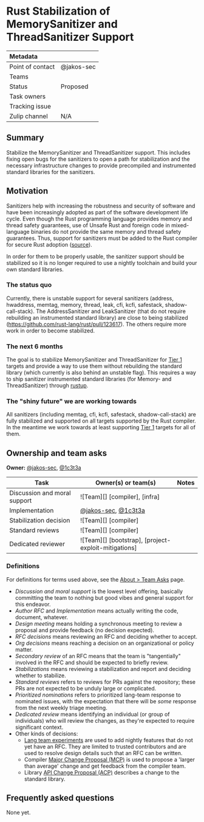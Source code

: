 # Rust Stabilization of MemorySanitizer and ThreadSanitizer Support

| Metadata         |                                                                                  |
| :--------------- | :------------------------------------------------------------------------------- |
| Point of contact | @jakos-sec                                                                       |
| Teams            | <!-- TEAMS WITH ASKS -->                                                         |
| Status           | Proposed                                                                         |
| Task owners      | <!-- TASK OWNERS -->                                                             |
| Tracking issue   |                                                                                  |
| Zulip channel    | N/A                                                                              |

## Summary

Stabilize the MemorySanitizer and ThreadSanitizer support. This includes fixing open bugs for the sanitizers to open a path for stabilization and the necessary infrastructure changes to provide precompiled and instrumented standard libraries for the sanitizers.

## Motivation

Sanitizers help with increasing the robustness and security of software and have been increasingly adopted as part of the software development life cycle. Even though the Rust programming language provides memory and thread safety guarantees, use of Unsafe Rust and foreign code in mixed-language binaries do not provide the same memory and thread safety guarantees. Thus, support for sanitizers must be added to the Rust compiler for secure Rust adoption ([source](https://hackmd.io/@rcvalle/S1Ou9K6H6#Organize-and-stabilize-support-for-sanitizers)).

In order for them to be properly usable, the sanitizer support should be stabilized so it is no longer required to use a nightly toolchain and build your own standard libraries.

### The status quo

Currently, there is unstable support for several sanitizers (address, hwaddress, memtag, memory, thread, leak, cfi, kcfi, safestack, shadow-call-stack). The AddressSanitizer and LeakSanitizer (that do not require rebuilding an instrumented standard library) are close to being stabilized (https://github.com/rust-lang/rust/pull/123617). The others require more work in order to become stabilized.

### The next 6 months

The goal is to stabilize MemorySanitizer and ThreadSanitizer for [Tier 1](https://doc.rust-lang.org/nightly/rustc/platform-support.html#tier-1-with-host-tools) targets and provide a way to use them without rebuilding the standard library (which currently is also behind an unstable flag). This requires a way to ship sanitizer instrumented standard libraries (for Memory- and ThreadSanitizer) through [rustup](https://rustup.rs/).

### The "shiny future" we are working towards

All sanitizers (including memtag, cfi, kcfi, safestack, shadow-call-stack) are fully stabilized and supported on all targets supported by the Rust compiler.
In the meantime we work towards at least supporting [Tier 1](https://doc.rust-lang.org/nightly/rustc/platform-support.html#tier-1-with-host-tools) targets for all of them.

## Ownership and team asks

**Owner:** [@jakos-sec](https://github.com/jakos-sec), [@1c3t3a](https://github.com/1c3t3a)

| Task                         | Owner(s) or team(s)                                                              | Notes         |
| ---------------------------- | -------------------------------------------------------------------------------- | ------------- |
| Discussion and moral support | ![Team][] [compiler], [infra]                                                    |               |
| Implementation               | [@jakos-sec](https://github.com/jakos-sec), [@1c3t3a](https://github.com/1c3t3a) |               |
| Stabilization decision       | ![Team][] [compiler]                                                             |               |
| Standard reviews             | ![Team][] [compiler]                                                             |               |
| Dedicated reviewer           | ![Team][] [bootstrap], [project-exploit-mitigations]                                 |               |

### Definitions

For definitions for terms used above, see the [About > Team Asks](https://rust-lang.github.io/rust-project-goals/about/team_asks.html) page.

* *Discussion and moral support* is the lowest level offering, basically committing the team to nothing but good vibes and general support for this endeavor.
* *Author RFC* and *Implementation* means actually writing the code, document, whatever.
* *Design meeting* means holding a synchronous meeting to review a proposal and provide feedback (no decision expected).
* *RFC decisions* means reviewing an RFC and deciding whether to accept.
* *Org decisions* means reaching a decision on an organizational or policy matter.
* *Secondary review* of an RFC means that the team is "tangentially" involved in the RFC and should be expected to briefly review.
* *Stabilizations* means reviewing a stabilization and report and deciding whether to stabilize.
* *Standard reviews* refers to reviews for PRs against the repository; these PRs are not expected to be unduly large or complicated.
* *Prioritized nominations* refers to prioritized lang-team response to nominated issues, with the expectation that there will be *some* response from the next weekly triage meeting.
* *Dedicated review* means identifying an individual (or group of individuals) who will review the changes, as they're expected to require significant context.
* Other kinds of decisions:
    * [Lang team experiments](https://lang-team.rust-lang.org/how_to/experiment.html) are used to add nightly features that do not yet have an RFC. They are limited to trusted contributors and are used to resolve design details such that an RFC can be written.
    * Compiler [Major Change Proposal (MCP)](https://forge.rust-lang.org/compiler/mcp.html) is used to propose a 'larger than average' change and get feedback from the compiler team.
    * Library [API Change Proposal (ACP)](https://std-dev-guide.rust-lang.org/development/feature-lifecycle.html) describes a change to the standard library.

## Frequently asked questions

None yet.
